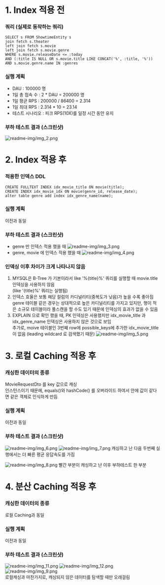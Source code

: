 # 1. Index 적용 전

### 쿼리 (실제로 동작하는 쿼리)
```
SELECT s FROM ShowtimeEntity s  
join fetch s.theater  
left join fetch s.movie  
left join fetch s.movie.genre  
WHERE s.movie.releaseDate <= :today  
AND (:title IS NULL OR s.movie.title LIKE CONCAT('%', :title, '%'))  
AND s.movie.genre.name IN :genres  
```
### 실행 계획
- DAU : 100000 명
- 1일 총 접속 수 : 2 * DAU = 200000 명
- 1일 평균 RPS : 200000 / 86400 = 2.314
- 1일 최대 RPS : 2.314 * 10 = 23.14
- 테스트 시나리오 : 피크 RPS(10X)를 일정 시간 동안 유지

### 부하 테스트 결과 (스크린샷)
![readme-img/img_2.png](readme-img/img_2.png)

# 2. Index 적용 후

### 적용한 인덱스 DDL

```
CREATE FULLTEXT INDEX idx_movie_title ON movie(title);
CREATE INDEX idx_movie_idx ON movie(genre_id, release_date);
alter table genre add index idx_genre_name(name);
```
### 실행 계획
이전과 동일

### 부하 테스트 결과 (스크린샷)
- genre 만 인덱스 적용 했을 때
![readme-img/img_3.png](readme-img/img_3.png)
- genre, movie 에 인덱스 적용 했을 때
![readme-img/img_4.png](readme-img/img_4.png)

### 인덱싱 이후 차이가 크게 나타나지 않음  
 1. MYSQL은 B-Tree 가 기본이라서 like '%{title}%' 쿼리를 실행할 때 movie.title 인덱싱을 사용하지 않음  
 (like '{title}%' 쿼리는 실행됨)  
 2. 인덱스 효율은 보통 해당 컬럼의 카디널리티(중복도가 낮음)가 높을 수록 좋아짐  
 genre 테이블 같은 경우는 상대적으로 높은 카디널리티를 가지고 있지만, 행이 적은 소규모 테이블이라 풀스캔을 할 수도 있기 때문에 인덱싱의 효과가 없을 수 있음
 3. EXPLAIN 으로 확인 했을 때, PK 인덱싱은 사용했지만 idx_movie_title 과 idx_genre_name 인덱싱은 사용하지 않은 것으로 보임  
    추가로, moive 테이블인 3번째 row에 possible_keys에 추가한 idx_movie_title이 없음 (leading wildcard 로 검색했기 때문)
  ![readme-img/img_5.png](readme-img/img_5.png)


# 3. 로컬 Caching 적용 후

### 캐싱한 데이터의 종류
MovieRequestDto 를 key 값으로 캐싱  
인스턴스이기 때문에, equals()와 hashCode() 를 오버라이드 하여서 안에 값이 같다면 같은 객체로 인식하게 만듬

### 실행 계획
이전과 동일

### 부하 테스트 결과 (스크린샷)
![readme-img/img_6.png](readme-img/img_6.png)
![readme-img/img_7.png](readme-img/img_7.png)
캐싱하고 난 다음 두번째 실행에서는 더 빠른 평균 응답속도를 가짐

![readme-img/img_8.png](readme-img/img_8.png)
빨간 부분이 캐싱하고 난 이후 부하테스트 한 부분
# 4. 분산 Caching 적용 후

### 캐싱한 데이터의 종류
로컬 Caching과 동일

### 실행 계획
이전과 동일

### 부하 테스트 결과 (스크린샷)
![readme-img/img_11.png](readme-img/img_11.png)
![readme-img/img_12.png](readme-img/img_12.png)
![readme-img/img_9.png](readme-img/img_9.png)  
로컬캐싱과 마찬가지로, 캐싱되지 않은 데이터를 탐색할 때만 오래걸림

